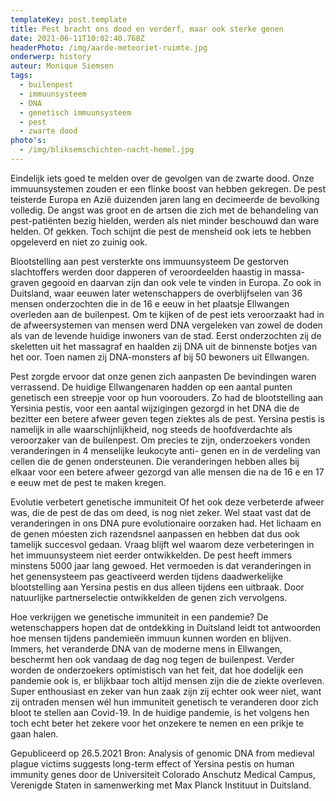```yaml
---
templateKey: post.template
title: Pest bracht ons dood en verderf, maar ook sterke genen
date: 2021-06-11T10:02:40.768Z
headerPhoto: /img/aarde-meteoriet-ruimte.jpg
onderwerp: history
auteur: Monique Siemsen
tags:
  - builenpest
  - immuunsysteem
  - DNA
  - genetisch immuunsysteem
  - pest
  - zwarte dood
photo's:
  - /img/bliksemschichten-nacht-hemel.jpg
---
```

Eindelijk iets goed te melden over de gevolgen van de zwarte dood. Onze
immuunsystemen zouden er een flinke boost van hebben gekregen.
De pest teisterde Europa en Azië duizenden jaren lang en decimeerde de bevolking
volledig. De angst was groot en de artsen die zich met de behandeling van pest-patiënten
bezig hielden, werden als niet minder beschouwd dan ware helden. Of gekken. Toch
schijnt die pest de mensheid ook iets te hebben opgeleverd en niet zo zuinig ook.

Blootstelling aan pest versterkte ons immuunsysteem
De gestorven slachtoffers werden door dapperen of veroordeelden haastig in massa-
graven gegooid en daarvan zijn dan ook vele te vinden in Europa. Zo ook in Duitsland,
waar eeuwen later wetenschappers de overblijfselen van 36 mensen onderzochten die in
de 16 e eeuw in het plaatsje Ellwangen overleden aan de builenpest.
Om te kijken of de pest iets veroorzaakt had in de afweersystemen van mensen werd DNA
vergeleken van zowel de doden als van de levende huidige inwoners van de stad. Eerst
onderzochten zij de skeletten uit het massagraf en haalden zij DNA uit de binnenste botjes
van het oor. Toen namen zij DNA-monsters af bij 50 bewoners uit Ellwangen.

Pest zorgde ervoor dat onze genen zich aanpasten
De bevindingen waren verrassend. De huidige Ellwangenaren hadden op een aantal
punten genetisch een streepje voor op hun voorouders. Zo had de blootstelling aan
Yersinia pestis, voor een aantal wijzigingen gezorgd in het DNA die de bezitter een betere
afweer geven tegen ziektes als de pest. Yersina pestis is namelijk in alle
waarschijnlijkheid, nog steeds de hoofdverdachte als veroorzaker van de builenpest.
Om precies te zijn, onderzoekers vonden veranderingen in 4 menselijke leukocyte anti-
genen en in de verdeling van cellen die de genen ondersteunen. Die veranderingen
hebben alles bij elkaar voor een betere afweer gezorgd van alle mensen die na de 16 e en
17 e eeuw met de pest te maken kregen.

Evolutie verbetert genetische immuniteit
Of het ook deze verbeterde afweer was, die de pest de das om deed, is nog niet zeker.
Wel staat vast dat de veranderingen in ons DNA pure evolutionaire oorzaken had. Het
lichaam en de genen móesten zich razendsnel aanpassen en hebben dat dus ook tamelijk
succesvol gedaan.
Vraag blijft wel waarom deze verbeteringen in het immuunsysteem niet eerder
ontwikkelden. De pest heeft immers minstens 5000 jaar lang gewoed. Het vermoeden is
dat veranderingen in het genensysteem pas geactiveerd werden tijdens daadwerkelijke
blootstelling aan Yersina pestis en dus alleen tijdens een uitbraak. Door natuurlijke
partnerselectie ontwikkelden de genen zich vervolgens.

Hoe verkrijgen we genetische immuniteit in een pandemie?
De wetenschappers hopen dat de ontdekking in Duitsland leidt tot antwoorden hoe
mensen tijdens pandemieën immuun kunnen worden en blijven. Immers, het veranderde
DNA van de moderne mens in Ellwangen, beschermt hen ook vandaag de dag nog tegen
de builenpest.
Verder worden de onderzoekers optimistisch van het feit, dat hoe dodelijk een pandemie
ook is, er blijkbaar toch altijd mensen zijn die de ziekte overleven. Super enthousiast en
zeker van hun zaak zijn zij echter ook weer niet, want zij ontraden mensen wél hun
immuniteit genetisch te veranderen door zich bloot te stellen aan Covid-19. In de huidige
pandemie, is het volgens hen toch echt beter het zekere voor het onzekere te nemen en
een prikje te gaan halen.

Gepubliceerd op 26.5.2021
Bron: Analysis of genomic DNA from medieval plague victims suggests long-term effect of Yersina
pestis on human immunity genes door de Universiteit Colorado Anschutz Medical Campus,
Verenigde Staten in samenwerking met Max Planck Instituut in Duitsland.